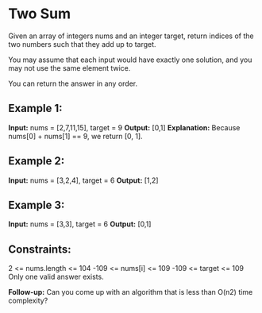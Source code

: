 # Two Sum

Given an array of integers nums and an integer target, return indices of the two numbers such that they add up to target.

You may assume that each input would have exactly one solution, and you may not use the same element twice.

You can return the answer in any order.

## Example 1:

**Input:** nums = [2,7,11,15], target = 9
**Output:** [0,1]
**Explanation:** Because nums[0] + nums[1] == 9, we return [0, 1].

## Example 2:

**Input:** nums = [3,2,4], target = 6
**Output:** [1,2]

## Example 3:

**Input:** nums = [3,3], target = 6
**Output:** [0,1]
 
## Constraints:

2 <= nums.length <= 104
-109 <= nums[i] <= 109
-109 <= target <= 109
Only one valid answer exists.
 
**Follow-up:** Can you come up with an algorithm that is less than O(n2) time complexity?